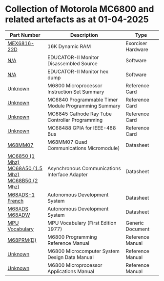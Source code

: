 # Collection of Motorola MC6800 and related artefacts as at 01-04-2025


| Part Number | Description | Type |
|----- |------------ |--    |
| [MEX6816-22D](/Hardware/EXORciser/@MEX6816-22D.md)|16K Dynamic RAM|Exorciser Hardware|
| [N/A](/Software/Monitors/monitor.asm)|EDUCATOR-II Monitor Disassembled Source|Software|
| [N/A](/Software/Monitors/monitor.hex)|EDUCATOR-II Monitor hex dump|Software|
| [Unknown](/Documents/ReferenceCards/@MC6800.1.md)|M6800 Microprocessor Instruction Set Summary|Reference Card|
| [Unknown](/Documents/ReferenceCards/@MC6840.1.md)|MC6840 Programmable Timer Module Programming Summary|Reference Card|
| [Unknown](/Documents/ReferenceCards/@MC6845.1.md)|MC6845 Cathode Ray Tube Controller Programming|Reference Card|
| [Unknown](/Documents/ReferenceCards/@MC68488.1.md)|MC68488 GPIA for IEEE-488 Bus|Reference Card|
| [M68MM07](/Documents/Datasheets/@M68MM07.1.md)|M68MM07 Quad Communications Micromodule)|Datasheet|
| [MC6850 (1 Mhz) <br />MC68A50 (1.5 Mhz) <br />MC68B50 (2 Mhz)](/Documents/Datasheets/@MC6850.1.md)|Asynchronous Communications Interface Adapter|Datasheet|
| [M68ADS-1<br />French](/Documents/Datasheets/@M68ADS-1.1.md)|Autonomous Development System|Datasheet|
| [M68ADS<br />M68ADW](/Documents/Datasheets/@M68ADS.1.md)|Autonomous Development System|Datasheet|
| [MPU Vocabulary](/Documents/Generic/@MPU_Vocabulary.1.md)|MPU Vocabulary (First Edition 1977)|Generic Document|
| [M68PRM(D)](/Documents/Reference/@M68PRM-D.1.md)|M6800 Programming Reference Manual|Reference Manual|
| [Unknown](/Documents/Reference/@NONE-1.md)|M6800 Microcomputer System Design Data Manual|Reference Manual|
| [Unknown](/Documents/Reference/@NONE-2.md)|M6800 Microprocessor Applications Manual|Reference Manual|
